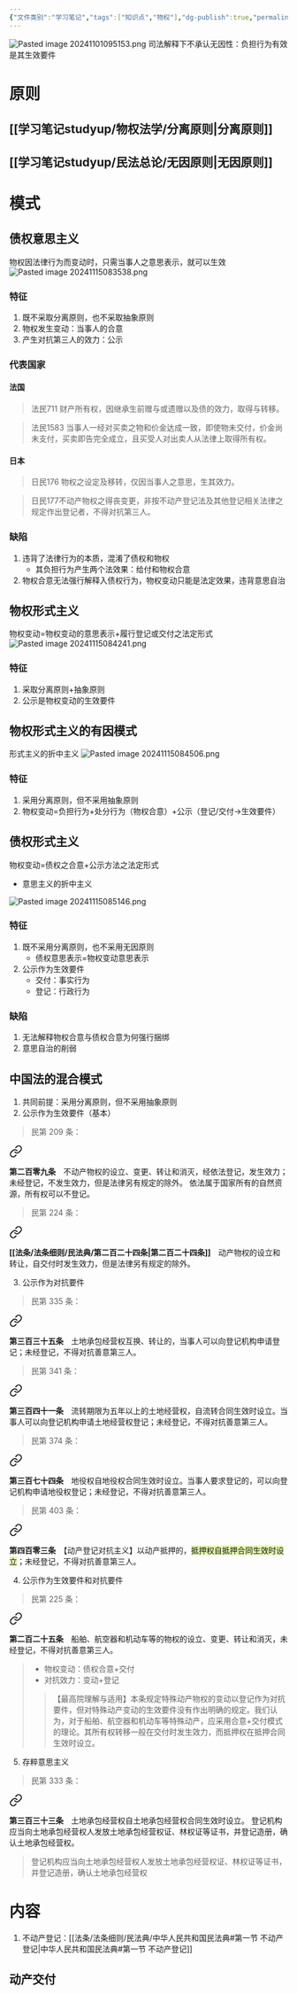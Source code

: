 ```yaml
---
{"文件类别":"学习笔记","tags":["知识点","物权"],"dg-publish":true,"permalink":"/学习笔记studyup/物权法学/物权行为理论/","dgPassFrontmatter":true,"created":"2024-11-01T09:29:05.872+08:00","updated":"2024-11-15T13:43:55.536+08:00"}
---
```


![Pasted image 20241101095153.png](/img/user/%E8%BF%90%E8%A1%8C%E6%9D%82/%E9%99%84%E4%BB%B6/Pasted%20image%2020241101095153.png)
司法解释下不承认无因性：负担行为有效是其生效要件
# 原则
## [[学习笔记studyup/物权法学/分离原则\|分离原则]]
## [[学习笔记studyup/民法总论/无因原则\|无因原则]]
# 模式
## 债权意思主义
物权因法律行为而变动时，只需当事人之意思表示，就可以生效
![Pasted image 20241115083538.png](/img/user/%E8%BF%90%E8%A1%8C%E6%9D%82/%E9%99%84%E4%BB%B6/Pasted%20image%2020241115083538.png)
### 特征
1. 既不采取分离原则，也不采取抽象原则
2. 物权发生变动：当事人的合意
3. 产生对抗第三人的效力：公示
### 代表国家
#### 法国
>法民711 财产所有权，因继承生前赠与或遗赠以及债的效力，取得与转移。

>法民1583 当事人一经对买卖之物和价金达成一致，即使物未交付，价金尚未支付，买卖即告完全成立，且买受人对出卖人从法律上取得所有权。
#### 日本
>日民176 物权之设定及移转，仅因当事人之意思，生其效力。

>日民177不动产物权之得丧变更，非按不动产登记法及其他登记相关法律之规定作出登记者，不得对抗第三人。
### 缺陷
1. 违背了法律行为的本质，混淆了债权和物权
	- 其负担行为产生两个法效果：给付和物权合意
2. 物权合意无法强行解释入债权行为，物权变动只能是法定效果，违背意思自治
## 物权形式主义
物权变动=物权变动的意思表示+履行登记或交付之法定形式
![Pasted image 20241115084241.png](/img/user/%E8%BF%90%E8%A1%8C%E6%9D%82/%E9%99%84%E4%BB%B6/Pasted%20image%2020241115084241.png)
### 特征
1. 采取分离原则+抽象原则
2. 公示是物权变动的生效要件
## 物权形式主义的有因模式
形式主义的折中主义
![Pasted image 20241115084506.png](/img/user/%E8%BF%90%E8%A1%8C%E6%9D%82/%E9%99%84%E4%BB%B6/Pasted%20image%2020241115084506.png)
### 特征
1. 采用分离原则，但不采用抽象原则
2. 物权变动=负担行为+处分行为（物权合意）+公示（登记/交付→生效要件）
## 债权形式主义
物权变动=债权之合意+公示方法之法定形式
- 意思主义的折中主义

![Pasted image 20241115085146.png](/img/user/%E8%BF%90%E8%A1%8C%E6%9D%82/%E9%99%84%E4%BB%B6/Pasted%20image%2020241115085146.png)
### 特征
1. 既不采用分离原则，也不采用无因原则
	- 债权意思表示=物权变动意思表示
2. 公示作为生效要件
	- 交付：事实行为
	- 登记：行政行为
### 缺陷
1. 无法解释物权合意与债权合意为何强行捆绑
2. 意思自治的削弱
## 中国法的混合模式
1. 共同前提：采用分离原则，但不采用抽象原则
2. 公示作为生效要件（基本）
>民第 209 条：
<div class="transclusion internal-embed is-loaded"><a class="markdown-embed-link" href="/////#t209" aria-label="Open link"><svg xmlns="http://www.w3.org/2000/svg" width="24" height="24" viewBox="0 0 24 24" fill="none" stroke="currentColor" stroke-width="2" stroke-linecap="round" stroke-linejoin="round" class="svg-icon lucide-link"><path d="M10 13a5 5 0 0 0 7.54.54l3-3a5 5 0 0 0-7.07-7.07l-1.72 1.71"></path><path d="M14 11a5 5 0 0 0-7.54-.54l-3 3a5 5 0 0 0 7.07 7.07l1.71-1.71"></path></svg></a><div class="markdown-embed">



**第二百零九条**　不动产物权的设立、变更、转让和消灭，经依法登记，发生效力；未经登记，不发生效力，但是法律另有规定的除外。
依法属于国家所有的自然资源，所有权可以不登记。 

</div></div>

>民第 224 条：
<div class="transclusion internal-embed is-loaded"><a class="markdown-embed-link" href="/////#t224" aria-label="Open link"><svg xmlns="http://www.w3.org/2000/svg" width="24" height="24" viewBox="0 0 24 24" fill="none" stroke="currentColor" stroke-width="2" stroke-linecap="round" stroke-linejoin="round" class="svg-icon lucide-link"><path d="M10 13a5 5 0 0 0 7.54.54l3-3a5 5 0 0 0-7.07-7.07l-1.72 1.71"></path><path d="M14 11a5 5 0 0 0-7.54-.54l-3 3a5 5 0 0 0 7.07 7.07l1.71-1.71"></path></svg></a><div class="markdown-embed">



**[[法条/法条细则/民法典/第二百二十四条\|第二百二十四条]]**　动产物权的设立和转让，自交付时发生效力，但是法律另有规定的除外。 

</div></div>

3. 公示作为对抗要件
>民第 335 条：
<div class="transclusion internal-embed is-loaded"><a class="markdown-embed-link" href="/////#t335" aria-label="Open link"><svg xmlns="http://www.w3.org/2000/svg" width="24" height="24" viewBox="0 0 24 24" fill="none" stroke="currentColor" stroke-width="2" stroke-linecap="round" stroke-linejoin="round" class="svg-icon lucide-link"><path d="M10 13a5 5 0 0 0 7.54.54l3-3a5 5 0 0 0-7.07-7.07l-1.72 1.71"></path><path d="M14 11a5 5 0 0 0-7.54-.54l-3 3a5 5 0 0 0 7.07 7.07l1.71-1.71"></path></svg></a><div class="markdown-embed">



**第三百三十五条**　土地承包经营权互换、转让的，当事人可以向登记机构申请登记；未经登记，不得对抗善意第三人。 

</div></div>

>
>民第 341 条：
<div class="transclusion internal-embed is-loaded"><a class="markdown-embed-link" href="/////#t341" aria-label="Open link"><svg xmlns="http://www.w3.org/2000/svg" width="24" height="24" viewBox="0 0 24 24" fill="none" stroke="currentColor" stroke-width="2" stroke-linecap="round" stroke-linejoin="round" class="svg-icon lucide-link"><path d="M10 13a5 5 0 0 0 7.54.54l3-3a5 5 0 0 0-7.07-7.07l-1.72 1.71"></path><path d="M14 11a5 5 0 0 0-7.54-.54l-3 3a5 5 0 0 0 7.07 7.07l1.71-1.71"></path></svg></a><div class="markdown-embed">



**第三百四十一条**　流转期限为五年以上的土地经营权，自流转合同生效时设立。当事人可以向登记机构申请土地经营权登记；未经登记，不得对抗善意第三人。 

</div></div>

>
>民第 374 条：
<div class="transclusion internal-embed is-loaded"><a class="markdown-embed-link" href="/////#t374" aria-label="Open link"><svg xmlns="http://www.w3.org/2000/svg" width="24" height="24" viewBox="0 0 24 24" fill="none" stroke="currentColor" stroke-width="2" stroke-linecap="round" stroke-linejoin="round" class="svg-icon lucide-link"><path d="M10 13a5 5 0 0 0 7.54.54l3-3a5 5 0 0 0-7.07-7.07l-1.72 1.71"></path><path d="M14 11a5 5 0 0 0-7.54-.54l-3 3a5 5 0 0 0 7.07 7.07l1.71-1.71"></path></svg></a><div class="markdown-embed">



**第三百七十四条**　地役权自地役权合同生效时设立。当事人要求登记的，可以向登记机构申请地役权登记；未经登记，不得对抗善意第三人。 

</div></div>

>
>民第 403 条：
<div class="transclusion internal-embed is-loaded"><a class="markdown-embed-link" href="/////#t403" aria-label="Open link"><svg xmlns="http://www.w3.org/2000/svg" width="24" height="24" viewBox="0 0 24 24" fill="none" stroke="currentColor" stroke-width="2" stroke-linecap="round" stroke-linejoin="round" class="svg-icon lucide-link"><path d="M10 13a5 5 0 0 0 7.54.54l3-3a5 5 0 0 0-7.07-7.07l-1.72 1.71"></path><path d="M14 11a5 5 0 0 0-7.54-.54l-3 3a5 5 0 0 0 7.07 7.07l1.71-1.71"></path></svg></a><div class="markdown-embed">



**第四百零三条**　【动产登记对抗主义】以动产抵押的，<span style="background:rgba(205, 244, 105, 0.55)">抵押权自抵押合同生效时设立</span>；未经登记，不得对抗善意第三人。 

</div></div>

4. 公示作为生效要件和对抗要件
>民第 225 条：
<div class="transclusion internal-embed is-loaded"><a class="markdown-embed-link" href="/////#t225" aria-label="Open link"><svg xmlns="http://www.w3.org/2000/svg" width="24" height="24" viewBox="0 0 24 24" fill="none" stroke="currentColor" stroke-width="2" stroke-linecap="round" stroke-linejoin="round" class="svg-icon lucide-link"><path d="M10 13a5 5 0 0 0 7.54.54l3-3a5 5 0 0 0-7.07-7.07l-1.72 1.71"></path><path d="M14 11a5 5 0 0 0-7.54-.54l-3 3a5 5 0 0 0 7.07 7.07l1.71-1.71"></path></svg></a><div class="markdown-embed">



**第二百二十五条**　船舶、航空器和机动车等的物权的设立、变更、转让和消灭，未经登记，不得对抗善意第三人。 

</div></div>

>- 物权变动：债权合意+交付
>- 对抗效力：变动+登记
>>【最高院理解与适用】本条规定特殊动产物权的变动以登记作为对抗要件，但对特殊动产变动的生效要件没有作出明确的规定。我们认为，对于船舶、航空器和机动车等特殊动产，应采用合意+交付模式的理论。其所有权转移一般在交付时发生效力，而抵押权在抵押合同生效时设立。
5. 存粹意思主义
>民第 333 条： 
<div class="transclusion internal-embed is-loaded"><a class="markdown-embed-link" href="/////#t333" aria-label="Open link"><svg xmlns="http://www.w3.org/2000/svg" width="24" height="24" viewBox="0 0 24 24" fill="none" stroke="currentColor" stroke-width="2" stroke-linecap="round" stroke-linejoin="round" class="svg-icon lucide-link"><path d="M10 13a5 5 0 0 0 7.54.54l3-3a5 5 0 0 0-7.07-7.07l-1.72 1.71"></path><path d="M14 11a5 5 0 0 0-7.54-.54l-3 3a5 5 0 0 0 7.07 7.07l1.71-1.71"></path></svg></a><div class="markdown-embed">



**第三百三十三条**　土地承包经营权自土地承包经营权合同生效时设立。
登记机构应当向土地承包经营权人发放土地承包经营权证、林权证等证书，并登记造册，确认土地承包经营权。 

</div></div>

>登记机构应当向土地承包经营权人发放土地承包经营权证、林权证等证书，并登记造册，确认土地承包经营权
# 内容
1. 不动产登记：[[法条/法条细则/民法典/中华人民共和国民法典#第一节 不动产登记\|中华人民共和国民法典#第一节 不动产登记]]
## 动产交付 
